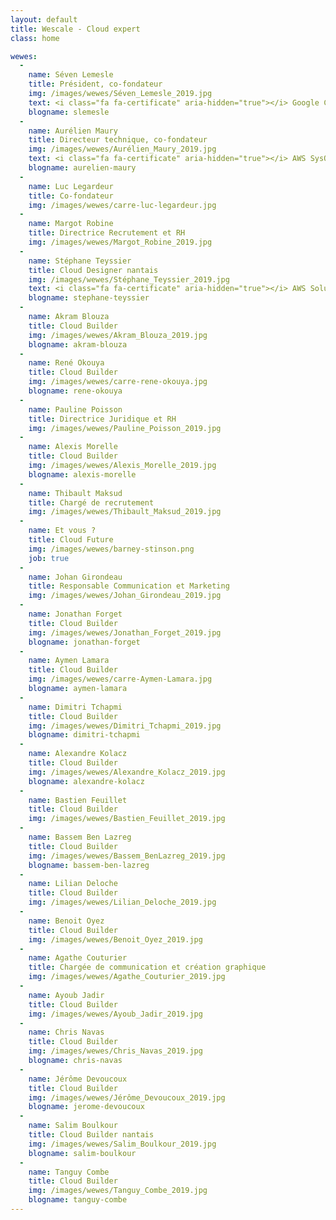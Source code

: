 ```yaml
---
layout: default
title: Wescale - Cloud expert
class: home

wewes:
  -
    name: Séven Lemesle
    title: Président, co-fondateur
    img: /images/wewes/Séven_Lemesle_2019.jpg
    text: <i class="fa fa-certificate" aria-hidden="true"></i> Google Cloud Platform Architect
    blogname: slemesle
  -
    name: Aurélien Maury
    title: Directeur technique, co-fondateur
    img: /images/wewes/Aurélien_Maury_2019.jpg
    text: <i class="fa fa-certificate" aria-hidden="true"></i> AWS SysOps Administrator
    blogname: aurelien-maury
  -
    name: Luc Legardeur
    title: Co-fondateur
    img: /images/wewes/carre-luc-legardeur.jpg
  -
    name: Margot Robine
    title: Directrice Recrutement et RH
    img: /images/wewes/Margot_Robine_2019.jpg
  -
    name: Stéphane Teyssier
    title: Cloud Designer nantais
    img: /images/wewes/Stéphane_Teyssier_2019.jpg
    text: <i class="fa fa-certificate" aria-hidden="true"></i> AWS Solution Architect Pro
    blogname: stephane-teyssier
  -
    name: Akram Blouza
    title: Cloud Builder
    img: /images/wewes/Akram_Blouza_2019.jpg
    blogname: akram-blouza
  -
    name: René Okouya
    title: Cloud Builder
    img: /images/wewes/carre-rene-okouya.jpg
    blogname: rene-okouya
  -
    name: Pauline Poisson
    title: Directrice Juridique et RH
    img: /images/wewes/Pauline_Poisson_2019.jpg
  -
    name: Alexis Morelle
    title: Cloud Builder
    img: /images/wewes/Alexis_Morelle_2019.jpg
    blogname: alexis-morelle
  -
    name: Thibault Maksud
    title: Chargé de recrutement
    img: /images/wewes/Thibault_Maksud_2019.jpg
  -
    name: Et vous ?
    title: Cloud Future
    img: /images/wewes/barney-stinson.png
    job: true
  -
    name: Johan Girondeau
    title: Responsable Communication et Marketing
    img: /images/wewes/Johan_Girondeau_2019.jpg
  -
    name: Jonathan Forget
    title: Cloud Builder
    img: /images/wewes/Jonathan_Forget_2019.jpg
    blogname: jonathan-forget
  -
    name: Aymen Lamara
    title: Cloud Builder
    img: /images/wewes/carre-Aymen-Lamara.jpg
    blogname: aymen-lamara
  -
    name: Dimitri Tchapmi
    title: Cloud Builder
    img: /images/wewes/Dimitri_Tchapmi_2019.jpg
    blogname: dimitri-tchapmi
  -
    name: Alexandre Kolacz
    title: Cloud Builder
    img: /images/wewes/Alexandre_Kolacz_2019.jpg
    blogname: alexandre-kolacz  
  -
    name: Bastien Feuillet
    title: Cloud Builder
    img: /images/wewes/Bastien_Feuillet_2019.jpg
  -
    name: Bassem Ben Lazreg
    title: Cloud Builder
    img: /images/wewes/Bassem_BenLazreg_2019.jpg
    blogname: bassem-ben-lazreg
  -
    name: Lilian Deloche
    title: Cloud Builder
    img: /images/wewes/Lilian_Deloche_2019.jpg
  -
    name: Benoit Oyez
    title: Cloud Builder
    img: /images/wewes/Benoit_Oyez_2019.jpg   
  -
    name: Agathe Couturier
    title: Chargée de communication et création graphique
    img: /images/wewes/Agathe_Couturier_2019.jpg
  -
    name: Ayoub Jadir
    title: Cloud Builder
    img: /images/wewes/Ayoub_Jadir_2019.jpg
  -
    name: Chris Navas
    title: Cloud Builder
    img: /images/wewes/Chris_Navas_2019.jpg
    blogname: chris-navas
  -
    name: Jérôme Devoucoux
    title: Cloud Builder
    img: /images/wewes/Jérôme_Devoucoux_2019.jpg
    blogname: jerome-devoucoux
  -
    name: Salim Boulkour
    title: Cloud Builder nantais
    img: /images/wewes/Salim_Boulkour_2019.jpg
    blogname: salim-boulkour
  -
    name: Tanguy Combe
    title: Cloud Builder
    img: /images/wewes/Tanguy_Combe_2019.jpg
    blogname: tanguy-combe
---
```

